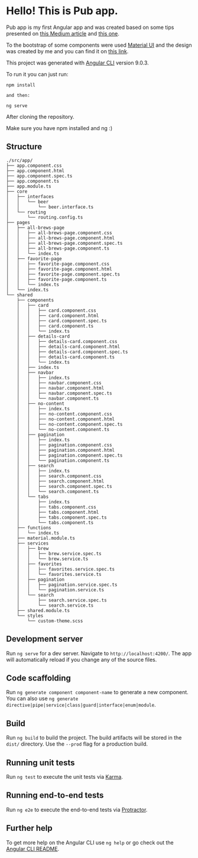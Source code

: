 # Hello! This is Pub app.

Pub app is my first Angular app and was created based on some tips presented on [this Medium article](https://medium.com/@motcowley/angular-folder-structure-d1809be95542) and [this one](https://itnext.io/clean-code-checklist-in-angular-%EF%B8%8F-10d4db877f74). 

To the bootstrap of some components were used [Material UI](https://material.angular.io/) and the design was created by me and you can find it on [this link](https://xd.adobe.com/view/556c436f-ced8-4f12-57d2-0ecdcd90d218-235d/grid).

This project was generated with [Angular CLI](https://github.com/angular/angular-cli) version 9.0.3.

To run it you can just run: 

```
npm install

and then:

ng serve
```

After cloning the repository.

Make sure you have npm installed and ng :)

## Structure

```
./src/app/
├── app.component.css
├── app.component.html
├── app.component.spec.ts
├── app.component.ts
├── app.module.ts
├── core
│   ├── interfaces
│   │   └── beer
│   │       └── beer.interface.ts
│   └── routing
│       └── routing.config.ts
├── pages
│   ├── all-brews-page
│   │   ├── all-brews-page.component.css
│   │   ├── all-brews-page.component.html
│   │   ├── all-brews-page.component.spec.ts
│   │   ├── all-brews-page.component.ts
│   │   └── index.ts
│   ├── favorite-page
│   │   ├── favorite-page.component.css
│   │   ├── favorite-page.component.html
│   │   ├── favorite-page.component.spec.ts
│   │   ├── favorite-page.component.ts
│   │   └── index.ts
│   └── index.ts
└── shared
    ├── components
    │   ├── card
    │   │   ├── card.component.css
    │   │   ├── card.component.html
    │   │   ├── card.component.spec.ts
    │   │   ├── card.component.ts
    │   │   └── index.ts
    │   ├── details-card
    │   │   ├── details-card.component.css
    │   │   ├── details-card.component.html
    │   │   ├── details-card.component.spec.ts
    │   │   ├── details-card.component.ts
    │   │   └── index.ts
    │   ├── index.ts
    │   ├── navbar
    │   │   ├── index.ts
    │   │   ├── navbar.component.css
    │   │   ├── navbar.component.html
    │   │   ├── navbar.component.spec.ts
    │   │   └── navbar.component.ts
    │   ├── no-content
    │   │   ├── index.ts
    │   │   ├── no-content.component.css
    │   │   ├── no-content.component.html
    │   │   ├── no-content.component.spec.ts
    │   │   └── no-content.component.ts
    │   ├── pagination
    │   │   ├── index.ts
    │   │   ├── pagination.component.css
    │   │   ├── pagination.component.html
    │   │   ├── pagination.component.spec.ts
    │   │   └── pagination.component.ts
    │   ├── search
    │   │   ├── index.ts
    │   │   ├── search.component.css
    │   │   ├── search.component.html
    │   │   ├── search.component.spec.ts
    │   │   └── search.component.ts
    │   └── tabs
    │       ├── index.ts
    │       ├── tabs.component.css
    │       ├── tabs.component.html
    │       ├── tabs.component.spec.ts
    │       └── tabs.component.ts
    ├── functions
    │   └── index.ts
    ├── material.module.ts
    ├── services
    │   ├── brew
    │   │   ├── brew.service.spec.ts
    │   │   └── brew.service.ts
    │   ├── favorites
    │   │   ├── favorites.service.spec.ts
    │   │   └── favorites.service.ts
    │   ├── pagination
    │   │   ├── pagination.service.spec.ts
    │   │   └── pagination.service.ts
    │   └── search
    │       ├── search.service.spec.ts
    │       └── search.service.ts
    ├── shared.module.ts
    └── styles
        └── custom-theme.scss
```

## Development server

Run `ng serve` for a dev server. Navigate to `http://localhost:4200/`. The app will automatically reload if you change any of the source files.

## Code scaffolding

Run `ng generate component component-name` to generate a new component. You can also use `ng generate directive|pipe|service|class|guard|interface|enum|module`.

## Build

Run `ng build` to build the project. The build artifacts will be stored in the `dist/` directory. Use the `--prod` flag for a production build.

## Running unit tests

Run `ng test` to execute the unit tests via [Karma](https://karma-runner.github.io).

## Running end-to-end tests

Run `ng e2e` to execute the end-to-end tests via [Protractor](http://www.protractortest.org/).

## Further help

To get more help on the Angular CLI use `ng help` or go check out the [Angular CLI README](https://github.com/angular/angular-cli/blob/master/README.md).
